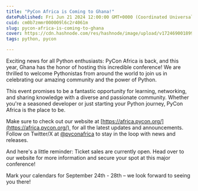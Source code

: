```yaml
---
title: "PyCon Africa is Coming to Ghana!"
datePublished: Fri Jun 21 2024 12:00:00 GMT+0000 (Coordinated Universal Time)
cuid: cm0b7zmmr000009l6c2r4061m
slug: pycon-africa-is-coming-to-ghana
cover: https://cdn.hashnode.com/res/hashnode/image/upload/v1724690018999/3aabd8c2-1b70-4c31-8129-fe5bf8fe139c.png
tags: python, pycon

---
```


Exciting news for all Python enthusiasts: PyCon Africa is back, and this year, Ghana has the honor of hosting this incredible conference! We are thrilled to welcome Pythonistas from around the world to join us in celebrating our amazing community and the power of Python.

This event promises to be a fantastic opportunity for learning, networking, and sharing knowledge with a diverse and passionate community. Whether you're a seasoned developer or just starting your Python journey, PyCon Africa is the place to be.

Make sure to check out our website at [https://africa.pycon.org/](https://africa.pycon.org/)  for all the latest updates and announcements. Follow on Twitter/X at [@pyconafrica](https://x.com/pyconafrica) to stay in the loop with news and releases.

And here's a little reminder: Ticket sales are currently open. Head over to our website for more information and secure your spot at this major conference! 

Mark your calendars for September 24th - 28th – we look forward to seeing you there!